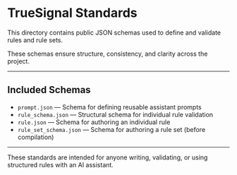 # TrueSignal Standards

This directory contains public JSON schemas used to define and validate rules and rule sets.

These schemas ensure structure, consistency, and clarity across the project.

---

## Included Schemas

- `prompt.json` — Schema for defining reusable assistant prompts
- `rule_schema.json` — Structural schema for individual rule validation
- `rule.json` — Schema for authoring an individual rule
- `rule_set_schema.json` — Schema for authoring a rule set (before compilation)

---

These standards are intended for anyone writing, validating, or using structured rules with an AI assistant.

